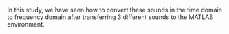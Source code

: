 In this study, we have seen how to convert these sounds in the time domain to frequency domain after transferring 3 different sounds to the MATLAB environment.
